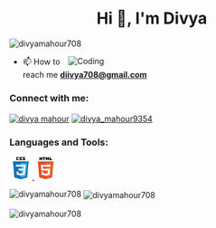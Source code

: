 <h1 align="center">Hi 👋, I'm Divya</h1>
<p align="left"> <img src="https://komarev.com/ghpvc/?username=divyamahour708&label=Profile%20views&color=0e75b6&style=flat" alt="divyamahour708" /> </p>
<img align="right" alt="Coding" width="400" src="https://media.tenor.com/IF2JdxzmyN4AAAAj/coding-girl.gif">



- 📫 How to reach me **diivya708@gmail.com**

<h3 align="left">Connect with me:</h3>
<p align="left">
<a href="https://linkedin.com/in/divya mahour" target="blank"><img align="center" src="https://raw.githubusercontent.com/rahuldkjain/github-profile-readme-generator/master/src/images/icons/Social/linked-in-alt.svg" alt="divya mahour" height="30" width="40" /></a>
<a href="https://instagram.com/divya_mahour9354" target="blank"><img align="center" src="https://raw.githubusercontent.com/rahuldkjain/github-profile-readme-generator/master/src/images/icons/Social/instagram.svg" alt="divya_mahour9354" height="30" width="40" /></a>
</p>

<h3 align="left">Languages and Tools:</h3>
<p align="left"> <a href="https://www.w3schools.com/css/" target="_blank" rel="noreferrer"> <img src="https://raw.githubusercontent.com/devicons/devicon/master/icons/css3/css3-original-wordmark.svg" alt="css3" width="40" height="40"/> </a> <a href="https://www.w3.org/html/" target="_blank" rel="noreferrer"> <img src="https://raw.githubusercontent.com/devicons/devicon/master/icons/html5/html5-original-wordmark.svg" alt="html5" width="40" height="40"/> </a> </p>

<p><img align="left" src="https://github-readme-stats.vercel.app/api/top-langs?username=divyamahour708&show_icons=true&locale=en&layout=compact" alt="divyamahour708" /></p>

<p>&nbsp;<img align="center" src="https://github-readme-stats.vercel.app/api?username=divyamahour708&show_icons=true&locale=en" alt="divyamahour708" /></p>

<p><img align="center" src="https://github-readme-streak-stats.herokuapp.com/?user=divyamahour708&" alt="divyamahour708" /></p>

